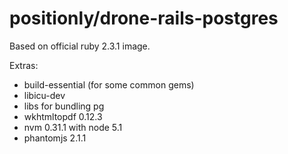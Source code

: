 # positionly/drone-rails-postgres

Based on official ruby 2.3.1 image.

Extras:

- build-essential (for some common gems)
- libicu-dev
- libs for bundling pg
- wkhtmltopdf 0.12.3
- nvm 0.31.1 with node 5.1
- phantomjs 2.1.1

